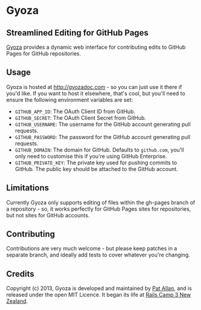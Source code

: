 # Gyoza

## Streamlined Editing for GitHub Pages

[Gyoza](http://gyozadoc.com) provides a dynamic web interface for contributing edits to GitHub Pages for GitHub repositories.

## Usage

Gyoza is hosted at http://gyozadoc.com - so you can just use it there if you'd like. If you want to host it elsewhere, that's cool, but you'll need to ensure the following environment variables are set:

* `GITHUB_APP_ID`: The OAuth Client ID from GitHub.
* `GITHUB_SECRET`: The OAuth Client Secret from GitHub.
* `GITHUB_USERNAME`: The username for the GitHub account generating pull requests.
* `GITHUB_PASSWORD`: The password for the GitHub account generating pull requests.
* `GITHUB_DOMAIN`: The domain for GitHub. Defaults to `github.com`, you'll only need to customise this if you're using GitHub Enterprise.
* `GITHUB_PRIVATE_KEY`: The private key used for pushing commits to GitHub. The public key should be attached to the GitHub account.

## Limitations

Currently Gyoza only supports editing of files within the gh-pages branch of a repository - so, it works perfectly for GitHub Pages sites for repositories, but not sites for GitHub accounts.

## Contributing

Contributions are very much welcome - but please keep patches in a separate branch, and ideally add tests to cover whatever you're changing.

## Credits

Copyright (c) 2013, Gyoza is developed and maintained by [Pat Allan](http://freelancing-gods.com), and is released under the open MIT Licence. It began its life at [Rails Camp 3 New Zealand](http://railscamps.com).
